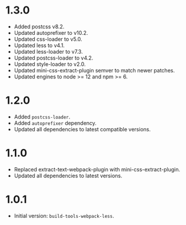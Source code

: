 # 1.3.0

- Added postcss v8.2.
- Updated autoprefixer to v10.2.
- Updated css-loader to v5.0.
- Updated less to v4.1.
- Updated less-loader to v7.3.
- Updated postcss-loader to v4.2.
- Updated style-loader to v2.0.
- Updated mini-css-extract-plugin semver to match newer patches.
- Updated engines to node >= 12 and npm >= 6.

# 1.2.0

- Added `postcss-loader`.
- Added `autoprefixer` dependency.
- Updated all dependencies to latest compatible versions.

# 1.1.0

- Replaced extract-text-webpack-plugin with mini-css-extract-plugin.
- Updated all dependencies to latest versions.

# 1.0.1

- Initial version: `build-tools-webpack-less`.
